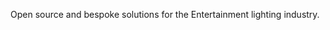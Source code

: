 Open source and bespoke solutions for the Entertainment lighting industry.

<!--
**gobo-ws/gobo-ws** is a ✨ _special_ ✨ repository because its `README.md` (this file) appears on your GitHub profile.
